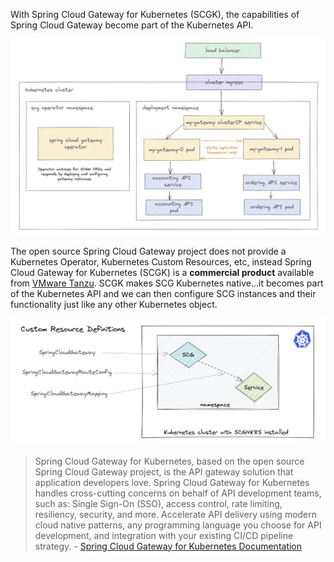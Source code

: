 
With Spring Cloud Gateway for Kubernetes (SCGK), the capabilities of Spring Cloud Gateway become part of the Kubernetes API. 

![SCG in a Kubernetes cluster, including Ingress](images/scg2.jpg)

The open source Spring Cloud Gateway project does not provide a Kubernetes Operator, Kubernetes Custom Resources, etc, instead Spring Cloud Gateway for Kubernetes (SCGK) is a **commercial product** available from [VMware Tanzu](https://docs.vmware.com/en/VMware-Spring-Cloud-Gateway-for-Kubernetes/index.html). SCGK makes SCG Kubernetes native...it becomes part of the Kubernetes API and we can then configure SCG instances and their functionality just like any other Kubernetes object.

![Custom Resource Definitions](images/scg1.jpg)

>Spring Cloud Gateway for Kubernetes, based on the open source Spring Cloud Gateway project, is the API gateway solution that application developers love. Spring Cloud Gateway for Kubernetes handles cross-cutting concerns on behalf of API development teams, such as: Single Sign-On (SSO), access control, rate limiting, resiliency, security, and more. Accelerate API delivery using modern cloud native patterns, any programming language you choose for API development, and integration with your existing CI/CD pipeline strategy. - [Spring Cloud Gateway for Kubernetes Documentation](https://docs.vmware.com/en/VMware-Spring-Cloud-Gateway-for-Kubernetes/index.html)
